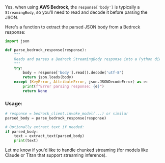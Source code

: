 Yes, when using **AWS Bedrock**, the `response['body']` is typically a `StreamingBody`, so you'll need to read and decode it before parsing the JSON.

Here's a function to extract the parsed JSON body from a Bedrock response:

```python
import json

def parse_bedrock_response(response):
    """
    Reads and parses a Bedrock StreamingBody response into a Python dict.
    """
    try:
        body = response['body'].read().decode('utf-8')
        return json.loads(body)
    except (KeyError, AttributeError, json.JSONDecodeError) as e:
        print(f"Error parsing response: {e}")
        return None
```

### Usage:

```python
# response = bedrock_client.invoke_model(...) or similar
parsed_body = parse_bedrock_response(response)

# Optionally extract text if needed:
if parsed_body:
    text = extract_text(parsed_body)
    print(text)
```

Let me know if you'd like to handle chunked streaming (for models like Claude or Titan that support streaming inference).
